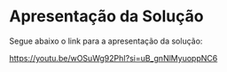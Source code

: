 # Apresentação da Solução
Segue abaixo o link para a apresentação da solução:

https://youtu.be/wOSuWg92PhI?si=uB_gnNlMyuoppNC6

